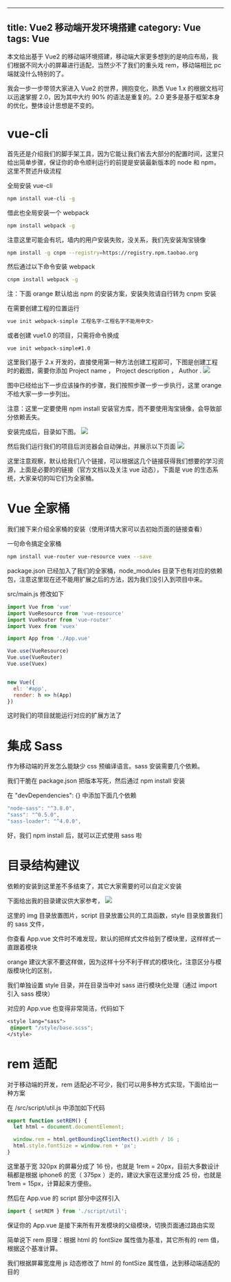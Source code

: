 
---
title:  Vue2 移动端开发环境搭建
category: Vue
tags: Vue
---

本文给出基于 Vue2 的移动端环境搭建，移动端大家更多想到的是响应布局，我们根据不同大小的屏幕进行适配，当然少不了我们的重头戏 rem，移动端相比 pc 端就没什么特别的了。

我会一步一步带领大家进入 Vue2 的世界，拥抱变化，熟悉 Vue 1.x 的根据文档可以迅速掌握 2.0，因为其中大约 90% 的语法是重复的。2.0 更多是基于框架本身的优化，整体设计思想是不变的。
<!--more-->
# vue-cli
首先还是介绍我们的脚手架工具，因为它能让我们省去大部分的配置时间，这里只给出简单步骤，保证你的命令顺利运行的前提是安装最新版本的 node 和 npm，这里不赘述升级流程

全局安装 vue-cli
```bash
npm install vue-cli -g
```
借此也全局安装一个 webpack
```bash
npm install webpack -g
```
注意这里可能会有坑，墙内的用户安装失败，没关系，我们先安装淘宝镜像
```bash
npm install -g cnpm --registry=https://registry.npm.taobao.org
```
然后通过以下命令安装 webpack
```bash
cnpm install webpack -g
```
注：下面 orange 默认给出 npm 的安装方案，安装失败请自行转为 cnpm 安装

在需要创建工程的位置运行
```bash
vue init webpack-simple 工程名字<工程名字不能用中文>
```
或者创建 vue1.0 的项目，只需将命令换成
```
vue init webpack-simple#1.0
```
这里我们基于 2.x 开发的，直接使用第一种方法创建工程即可，下图是创建工程时的截图，需要你添加 Project name ， Project description ， Author .
![](http://static.open-open.com/lib/uploadImg/20161019/20161019105244_337.png)



图中已经给出下一步应该操作的步骤，我们按照步骤一步一步执行，这里 orange 不给大家一步一步列出。

注意：这里一定要使用 npm install 安装官方库，而不要使用淘宝镜像，会导致部分依赖丢失。

安装完成后，目录如下图。
![](http://static.open-open.com/lib/uploadImg/20161019/20161019105244_185.png)


然后我们运行我们的项目后浏览器会自动弹出，并展示以下页面
![](http://static.open-open.com/lib/uploadImg/20161019/20161019105244_485.png)

这里注意观察，默认给我们八个链接，可以根据这几个链接获得我们想要的学习资源，上面是必要的的链接（官方文档以及关注 vue 动态），下面是 vue 的生态系统，大家亲切的叫它们为全家桶。

# Vue 全家桶
我们接下来介绍全家桶的安装（使用详情大家可以去初始页面的链接查看）

一句命令搞定全家桶
```bash
npm install vue-router vue-resource vuex --save
```
package.json 已经加入了我们的全家桶，node_modules 目录下也有对应的依赖包，注意这里现在还不能用扩展之后的方法，因为我们没引入到项目中来。

src/main.js 修改如下
```js
import Vue from 'vue'
import VueResource from 'vue-resource'
import VueRouter from 'vue-router'
import Vuex from 'vuex'

import App from './App.vue'

Vue.use(VueResource)
Vue.use(VueRouter)
Vue.use(Vuex)


new Vue({
  el: '#app',
  render: h => h(App)
})
```
这时我们的项目就能运行对应的扩展方法了

# 集成 Sass
作为移动端的开发怎么能缺少 css 预编译语言。sass 安装需要几个依赖。

我们干脆在 package.json 把版本写死，然后通过 npm install 安装

在 "devDependencies": {} 中添加下面几个依赖
```js
"node-sass": "^3.8.0",
"sass": "^0.5.0",
"sass-loader": "^4.0.0",
```
好，我们 npm install 后，就可以正式使用 sass 啦

# 目录结构建议
依赖的安装到这里差不多结束了，其它大家需要的可以自定义安装

下面给出我的目录建议供大家参考，
![](http://static.open-open.com/lib/uploadImg/20161019/20161019105245_102.png)


这里的 img 目录放置图片，script 目录放置公共的工具函数，style 目录放置我们的 sass 文件，

你查看 App.vue 文件时不难发现，默认的把样式文件给到了模块里，这样样式一直跟着模块

orange 建议大家不要这样做，因为这样十分不利于样式的模块化，注意区分与模版模块化的区别，

我们单独设置 style 目录，并在目录当中对 sass 进行模块化处理（通过 import 引入 sass 模块）

对应的 App.vue 也变得非常简洁，代码如下
```css
<style lang="sass">
 @import "/style/base.scss";
</style>
```
# rem 适配
对于移动端的开发，rem 适配必不可少，我们可以用多种方式实现，下面给出一种方案

在 /src/script/util.js 中添加如下代码
```js
export function setREM() {
  let html = document.documentElement;

  window.rem = html.getBoundingClientRect().width / 16 ;
  html.style.fontSize = window.rem + 'px';
}
```
这里基于宽 320px 的屏幕分成了 16 份，也就是 1rem = 20px，目前大多数设计稿都是根据 iphone6 的宽（ 375px ）走的，建议大家在这里分成 25 份，也就是 1rem = 15px，计算起来方便些。

然后在 App.vue 的 script 部分中这样引入
```js
import { setREM } from './script/util';
```
保证你的 App.vue 是接下来所有开发模块的父级模块，切换页面通过路由实现

简单说下 rem 原理：根据 html 的 fontSize 属性值为基准，其它所有的 rem 值，根据这个基准计算。

我们根据屏幕宽度用 js 动态修改了 html 的 fontSize 属性值，达到移动端适配的目的